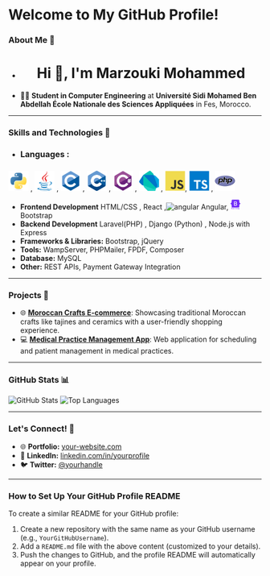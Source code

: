 
# Welcome to My GitHub Profile! 



### About Me 🌟
- <h1 align="center">Hi 👋, I'm Marzouki Mohammed</h1>
- 👨‍🎓 **Student in Computer Engineering** at <strong>Université Sidi Mohamed Ben Abdellah École Nationale des Sciences Appliquées</strong> in Fes, Morocco.
---
### Skills and Technologies 🚀
- <h3>Languages :<h3>
<img src="https://raw.githubusercontent.com/devicons/devicon/master/icons/python/python-original.svg" alt="Python" width="40" height="40" /> , <img src="https://raw.githubusercontent.com/devicons/devicon/master/icons/java/java-original.svg" alt="Java" width="40" height="40" /> , <img src="https://raw.githubusercontent.com/devicons/devicon/master/icons/c/c-original.svg" alt="C" width="40" height="40" /> , <img src="https://raw.githubusercontent.com/devicons/devicon/master/icons/cplusplus/cplusplus-original.svg" alt="C++" width="40" height="40" /> , <img src="https://raw.githubusercontent.com/devicons/devicon/master/icons/csharp/csharp-original.svg" alt="C#" width="40" height="40" /> , <img src="https://raw.githubusercontent.com/devicons/devicon/master/icons/dart/dart-original.svg" alt="Dart" width="40" height="40" /> , <img src="https://raw.githubusercontent.com/devicons/devicon/master/icons/javascript/javascript-original.svg" alt="JavaScript" width="40" height="40" />, <img src="https://raw.githubusercontent.com/devicons/devicon/master/icons/typescript/typescript-original.svg" alt="TypeScript" width="40" height="40" /> , <img src="https://raw.githubusercontent.com/devicons/devicon/master/icons/php/php-original.svg" alt="PHP" width="40" height="40" /> 




- **Frontend Development** HTML/CSS , React ,<img src="https://angular.io/assets/images/logos/angular/angular.svg" alt="angular" width="20" height="20"/> Angular, <img src="https://raw.githubusercontent.com/devicons/devicon/master/icons/bootstrap/bootstrap-plain-wordmark.svg" alt="bootstrap" width="20" height="20"/>Bootstrap
- **Backend Development** Laravel(PHP) , Django (Python) , Node.js with Express
- **Frameworks & Libraries:** Bootstrap, jQuery
- **Tools:** WampServer, PHPMailer, FPDF, Composer
- **Database:** MySQL
- **Other:** REST APIs, Payment Gateway Integration



---

### Projects 📂
- 🌐 **[Moroccan Crafts E-commerce](#)**: Showcasing traditional Moroccan crafts like tajines and ceramics with a user-friendly shopping experience.
- 💻 **[Medical Practice Management App](#)**: Web application for scheduling and patient management in medical practices.

---

### GitHub Stats 📊
![GitHub Stats](https://github-readme-stats.vercel.app/api?username=YourGitHubUsername&show_icons=true&theme=radical)
![Top Languages](https://github-readme-stats.vercel.app/api/top-langs/?username=YourGitHubUsername&layout=compact&theme=radical)

---

### Let's Connect! 🤝
- 🌐 **Portfolio:** [your-website.com](#)
- 💼 **LinkedIn:** [linkedin.com/in/yourprofile](#)
- 🐦 **Twitter:** [@yourhandle](#)

---

### How to Set Up Your GitHub Profile README
To create a similar README for your GitHub profile:
1. Create a new repository with the same name as your GitHub username (e.g., `YourGitHubUsername`).
2. Add a `README.md` file with the above content (customized to your details).
3. Push the changes to GitHub, and the profile README will automatically appear on your profile.
